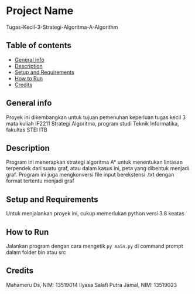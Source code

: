 # Project Name
Tugas-Kecil-3-Strategi-Algoritma-A-Algorithm

## Table of contents
* [General info](#general-info)
* [Description](#description)
* [Setup and Requirements](#setup-and-requirements)
* [How to Run](#how-to-run)
* [Credits](#credits)

## General info
Proyek ini dikembangkan untuk tujuan pemenuhan keperluan tugas kecil 3 mata kuliah IF2211 Strategi Algoritma, program studi Teknik Informatika, fakultas STEI ITB

## Description
Program ini menerapkan strategi algoritma A* untuk menentukan lintasan terpendek dari suatu graf, atau dalam kasus ini, peta yang dibentuk menjadi graf.
Program ini juga mengkonversi file input berekstensi .txt dengan format tertentu menjadi graf

## Setup and Requirements
Untuk menjalankan proyek ini, cukup memerlukan python versi 3.8 keatas

## How to Run
Jalankan program dengan cara mengetik
`py main.py`
di command prompt dalam folder bin atau src

## Credits
Mahameru Ds, NIM: 13519014
Ilyasa Salafi Putra Jamal, NIM: 13519023
